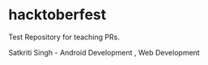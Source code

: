 # hacktoberfest
Test Repository for teaching PRs.

Satkriti Singh - Android Development , Web Development
